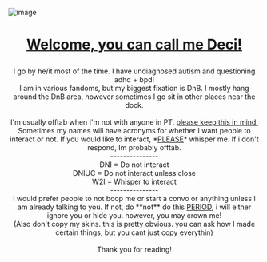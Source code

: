 ![image](https://github.com/INDIGNANCY/INDIGNANCY/assets/175076888/d8c9836d-ab21-468b-bdd2-097c7d4ca07e)
# <p align="center"> <ins>Welcome, you can call me Deci!</ins> <br />
<p align="center"> I go by he/it most of the time. I have undiagnosed autism and questioning adhd + bpd! <br />
I am in various fandoms, but my biggest fixation is DnB. I mostly hang around the DnB area, however sometimes I go sit in other places near the dock. <br />
  <br />
I'm usually offtab when I'm not with anyone in PT. <ins>please keep this in mind.</ins> <br />
Sometimes my names will have acronyms for whether I want people to interact or not. If you would like to interact, *<ins>PLEASE</ins>* whisper me. If i don't respond, Im probably offtab. <br />
--------------- <br />
DNI = Do not interact <br />
DNIUC = Do not interact unless close <br />
W2I = Whisper to interact <br />
--------------- <br />
I would prefer people to not boop me or start a convo or anything unless I am already talking to you. If not, do **not** do this <ins>PERIOD</ins>, i  will either ignore you or hide you. however, you may crown me! <br />
(Also don't copy my skins. this is pretty obvious. you can ask how I made certain things, but you cant just copy everythin) <br />
<br />
Thank you for reading!
